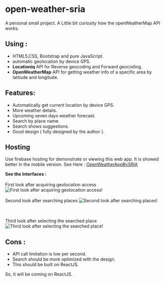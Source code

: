 # open-weather-sria
A personal small project. A Little bit curiosity how the openWeatherMap API works. 

## **Using :**
- HTML5,CSS, Bootstrap and pure JavaScript.
- automatic geolocation by device GPS.
- **Locationiq** API for Reverse geocoding and Forward geocoding.
- **OpenWeatherMap** API for getting weather info of a specific area by latitude and longitude.


## **Features:**
- Automatically get current location by device GPS.
- More weather details.
- Upcoming seven days weather forecast.
- Search by place name.
- Search shows suggestions.
- Good design ( fully designed by the author ).

## **Hosting**
Use firebase hosting for demonstrate or viewing this web app.
It is showed better in the mobile version.
See Here : [OpenWeatherAppBySRIA](https://open-weather-sria.web.app)

**See the Interfaces :**<br>
<br>First look after acquiring geolocation access
![First look after acquiring geolocation access!](interfaces/in-1.jpg "Look first interface")
<br><br>Second look after searching places
![Second look after searching places!](interfaces/in-2.jpg "Look second interface")

<br><br>Third look after selecting the searched place
![Third look after selecting the searched place!](interfaces/in-3.jpg "Look third interface")


## **Cons :**
- API call limitation is low per second.
- Search should be more optimized with the design.
- This should be built on ReactJS.

So, It will be coming on ReactJS.


